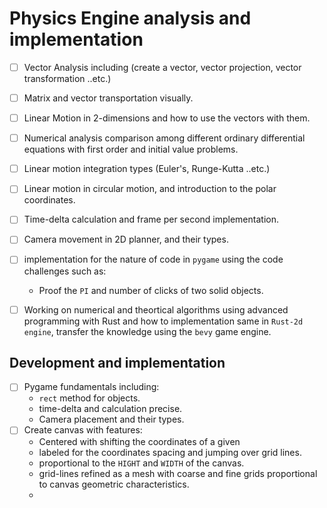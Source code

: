 # Physics Engine analysis and implementation

- [ ] Vector Analysis including (create a vector, vector projection, vector
  transformation ..etc.)
- [ ] Matrix and vector transportation visually.

- [ ] Linear Motion in 2-dimensions and how to use the vectors with them.
- [ ] Numerical analysis comparison among different ordinary differential
  equations with first order and initial value problems.
- [ ] Linear motion integration types (Euler's, Runge-Kutta ..etc.)
- [ ] Linear motion in circular motion, and introduction to the polar
  coordinates.
- [ ] Time-delta calculation and frame per second implementation.
- [ ] Camera movement in 2D planner, and their types.
- [ ] implementation for the nature of code in `pygame` using the code
  challenges such as:
    - Proof the `PI` and number of clicks of two solid objects.

- [ ] Working on numerical and theortical algorithms using advanced  programming with Rust and
  how to implementation same in `Rust-2d engine`, transfer the knowledge using the `bevy` game engine.




## Development and implementation

- [ ] Pygame fundamentals including:
    - `rect` method for objects.
    - time-delta and calculation precise.
    - Camera placement and their types.
- [ ] Create canvas with features:
    - Centered with shifting the coordinates of a given
    - labeled for the coordinates spacing and jumping over grid lines.
    - proportional to the `HIGHT` and `WIDTH` of the canvas.
    - grid-lines refined as a mesh with coarse and fine grids proportional to canvas geometric characteristics.
    -
